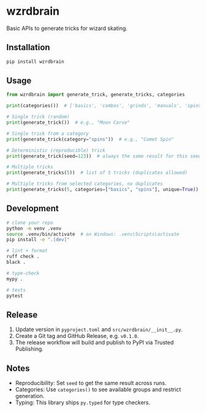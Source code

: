 # wzrdbrain

Basic APIs to generate tricks for wizard skating.

## Installation

```bash
pip install wzrdbrain
```

## Usage

```python
from wzrdbrain import generate_trick, generate_tricks, categories

print(categories())  # ['basics', 'combos', 'grinds', 'manuals', 'spins']

# Single trick (random)
print(generate_trick())  # e.g., "Moon Carve"

# Single trick from a category
print(generate_trick(category="spins"))  # e.g., "Comet Spin"

# Deterministic (reproducible) trick
print(generate_trick(seed=123))  # always the same result for this seed

# Multiple tricks
print(generate_tricks(5))  # list of 5 tricks (duplicates allowed)

# Multiple tricks from selected categories, no duplicates
print(generate_tricks(5, categories=["basics", "spins"], unique=True))
```

## Development

```bash
# clone your repo
python -m venv .venv
source .venv/bin/activate  # on Windows: .venv\Scripts\activate
pip install -e ".[dev]"

# lint + format
ruff check .
black .

# type-check
mypy .

# tests
pytest
```

## Release

1. Update version in `pyproject.toml` and `src/wzrdbrain/__init__.py`.
2. Create a Git tag and GitHub Release, e.g. `v0.1.0`.
3. The release workflow will build and publish to PyPI via Trusted Publishing.

## Notes

- Reproducibility: Set `seed` to get the same result across runs.
- Categories: Use `categories()` to see available groups and restrict generation.
- Typing: This library ships `py.typed` for type checkers.